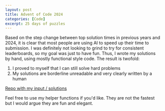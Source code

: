 ```yaml
---
layout: post
title: Advent of Code 2024
categories: [Code]
excerpt: 25 days of puzzles
---
```


Based on the step change between top solution times in previous years and 2024, it is clear that most people are using AI to speed up their time to submission. I was definitely not looking to grind to try for consistent leaderboards, so my goal was just to have fun. Thus, I wrote my solutions by hand, using mostly functional style code. The result is twofold:

1. I proved to myself that I can still solve hard problems
2. My solutions are borderline unreadable and very clearly written by a human

[Repo with my input / solutions](https://github.com/shivankj11/Advent-of-Code-2024)

Feel free to use my helper functions if you'd like. They are not the fastest but I would argue they are fun and elegant.